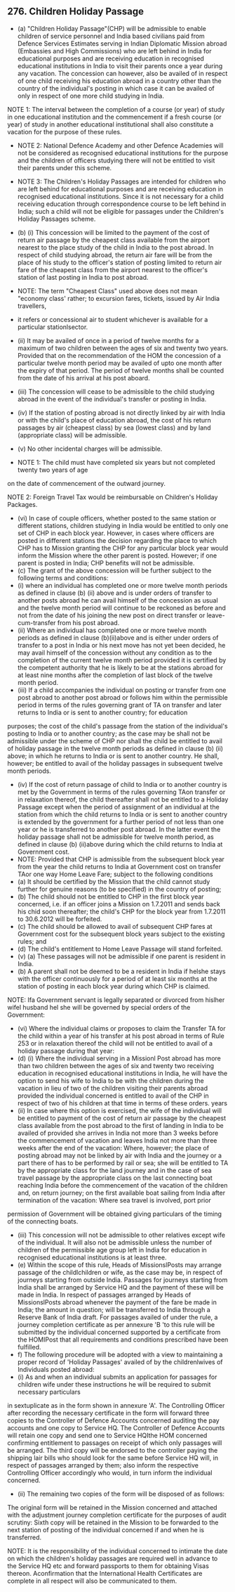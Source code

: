 ## 276. Children Holiday Passage

- (a) "Children Holiday Passage"(CHP) will be admissible to enable children of service personnel and India based civilians paid from Defence Services Estimates serving in Indian Diplomatic Mission abroad (Embassies and High Commissions) who are left behind in India for educational purposes and are receiving education in recognised educational institutions in India to visit their parents once a year during any vacation. The concession can however, also be availed of in respect of one child receiving his education abroad in a country other than the country of the individual's posting in which case it can be availed of only in respect of one more child studying in India.

NOTE 1: The interval between the completion of a course (or year) of study in one educational institution and the commencement if a fresh course (or year) of study in another educational institutional shall also constitute a vacation for the purpose of these rules.

- NOTE 2: National Defence Academy and other Defence Academies will not be considered as recognised educational institutions for the purpose and the children of officers studying there will not be entitled to visit their parents under this scheme.

- NOTE 3: The Children's Holiday Passages are intended for children who are left behind for educational purposes and are receiving education in recognised educational institutions. Since it is not necessary for a child receiving education through correspondence course to be left behind in India; such a child will not be eligible for passages under the Children's Holiday Passages scheme.
- (b) (i) This concession will be limited to the payment of the cost of return air passage by the cheapest class available from the airport nearest to the place study of the child in India to the post abroad. In respect of child studying abroad, the return air fare will be from the place of his study to the officer's station of posting limited to return air fare of the cheapest class from the airport nearest to the officer's station of last posting in India to post abroad.
- NOTE: The term "Cheapest Class" used above does not mean "economy class' rather; to excursion fares, tickets, issued by Air India travellers,
- it refers or concessional air to student whichever is available for a particular stationlsector.
- (ii) It may be availed of once in a period of twelve months for a maximum of two children between the ages of six and twenty two years. Provided that on the recommendation of the HOM the concession of a particular twelve month period may be availed of upto one month after the expiry of that period. The period of twelve months shall be counted from the date of his arrival at his post aboard.
- (iii) The concession will cease to be admissible to the child studying abroad in the event of the individual's transfer or posting in India.
- (iv) If the station of posting abroad is not directly linked by air with India or with the child's place of education abroad, the cost of his return passages by air (cheapest class) by sea (lowest class) and by land (appropriate class) will be admissible.
- (v) No other incidental charges will be admissible.
- NOTE 1: The child must have completed six years but not completed twenty two years of age

on the date of commencement of the outward journey.

NOTE 2: Foreign Travel Tax would be reimbursable on Children's Holiday Packages.

- (vi) In case of couple officers, whether posted to the same station or different stations, children studying in India would be entitled to only one set of CHP in each block year. However, in cases where officers are posted in different stations the decision regarding the place to which CHP has to Mission granting the CHP for any particular block year would inform the Mission where the other parent is posted. However; if one parent is posted in India; CHP benefits will not be admissible.
- (c) The grant of the above concession will be further subject to the following terms and conditions:
- (i) where an individual has completed one or more twelve month periods as defined in clause (b) (ii) above and is under orders of transfer to another posts abroad he can avail himself of the concession as usual and the twelve month period will continue to be reckoned as before and not from the date of his joining the new post on direct transfer or leave-cum-transfer from his post abroad.
- (ii)   Where an individual has completed one or more twelve month periods as defined in clause (b)(ii)above and is either under orders of transfer to a post in India or his next move has not yet been decided, he may avail himself of the concession without any condition as to the completion of the current twelve month period provided it is certified by the competent   authority that he is likely to be at the stations abroad for at least nine months after the completion of last block of the twelve month period.
- (iii) If a child accompanies the individual on posting or transfer from one post abroad to another post abroad or follows him within the permissible period in terms of the rules governing grant of TA on transfer and later returns to India or is sent to another country; for education

purposes; the cost of the child's passage from the station of the individual's posting to India or to another country; as the case may be shall not be admissible under the scheme of CHP nor shall the child be entitled to avail of holiday passage in the twelve month periods as defined in clause (b) (ii) above; in which he returns to India or is sent to another country. He shall, however; be entitled to avail of the holiday passages in subsequent twelve month periods.

- (iv) If the cost of return passage of child to India or to another country is met by the Government in terms of the rules governing TAon transfer or in relaxation thereof, the child thereafter shall not be entitled to a Holiday Passage except when the period of assignment of an individual at the station from which the child returns to India or is sent to another country is extended by the government for a further   period of not less than one year or he is transferred to another post abroad. In the latter event the holiday passage shall not be admissible for twelve month period, as defined in clause (b) (ii)above during which the child returns to India at Government cost.
- NOTE: Provided that CHP is admissible from the subsequent block year from the year the child returns to India at Government cost on transfer TAor one way Home Leave Fare; subject to the following conditions
- (a) It should be certified by the Mission that the child cannot study further for genuine reasons (to be specified) in the country of posting;
- (b) The child should not be entitled to CHP in the first block year concerned, i.e. if an officer joins a Mission on 1.7.2011 and sends back his chid soon thereafter; the child's CHP for the block year from 1.7.2011 to 30.6.2012 will be forfeited.
- (c) The child should be allowed to avail of subsequent CHP fares at Government cost for the subsequent block years subject to the existing rules; and
- (d) The child's entitlement to Home Leave Passage will stand forfeited.
- (v) (a) These passages will not be admissible if one parent is resident in India.
- (b) A parent shall not be deemed to be a resident in India if helshe stays with the officer continuously for a period of at least six months at the station of posting in each block year during which CHP is claimed.

NOTE: Ifa Government servant is legally separated or divorced from hislher wifel husband hel she will be governed by special orders of the Government:

- (vi) Where the individual claims or proposes to claim the Transfer TA for the child within a year of his transfer at his post abroad in terms of Rule 253 or in relaxation thereof the child will not be entitled to avail of a holiday passage during that year:
- (d) (i) Where the individual serving in a Missionl Post abroad has more than two children between the ages of six and twenty two receiving education in recognised educational institutions in India, he will have the option to send his wife to India to be with the children during the vacation in lieu of two of the children visiting their parents abroad provided the individual concerned is entitled to avail of the CHP in respect of two of his children at that time in terms of these orders. years
- (ii) In case where this option is exercised, the wife of the individual will be entitled to payment of the cost of return air passage by the cheapest class available from the post abroad to the first of landing in India to be availed of provided she arrives in India not more than 3 weeks before the commencement of vacation and leaves India not more than three weeks after the end of the vacation: Where, however; the place of posting abroad may not be linked by air with India and the journey or a part there of has to be performed by rail or sea; she will be entitled to TA by the appropriate class for the land journey and in the case of sea travel passage by the appropriate class on the last connecting boat reaching India before the commencement of the vacation of the children and, on return journey; on the first available boat sailing from India after termination of the vacation: Where sea travel is involved, port prior

permission of Government will be obtained giving particulars of the timing of the connecting boats.

- (iii) This concession will not be admissible to other relatives except wife of the individual. It will also not be admissible unless the number of children of the permissible age group left in India for education in recognised educational institutions is at least three.
- (e) Within the scope of this rule, Heads of MissionslPosts may arrange passage of the childlchildren or wife, as the case may be, in respect of journeys starting from outside India. Passages for journeys starting from India shall be arranged by Service HQ and the payment of these will be made in India. In respect of passages arranged by Heads of MissionslPosts abroad whenever the payment of the fare be made in India; the amount in question; will be transferred to India through a Reserve Bank of India draft. For passages availed of under the rule, a journey completion certificate as per annexure 'B 'to this rule will be submitted by the individual concerned supported by a certificate from the HOMIPost that all requirements and conditions prescribed have been fulfilled.
- f) The following procedure will be adopted with a view to maintaining a proper record of 'Holiday Passages' availed of by the childrenlwives of Individuals posted abroad:
- (i) As and when an individual submits an application for passages for children wife under these instructions he will be required to submit necessary particulars

in sextuplicate as in the form shown in annexure 'A'. The Controlling Officer after recording the necessary certificate in the form will forward three copies to the Controller of Defence Accounts concerned auditing the pay accounts and one copy to Service HQ. The Controller of Defence Accounts will retain one copy and send one to Service HQIthe HOM concerned confirming entitlement to passages on receipt of which only passages will be arranged. The third copy will be endorsed to the controller paying the shipping lair bills who should look for the same before Service HQ will, in respect of passages arranged by them; also inform the respective Controlling Officer accordingly who would, in turn inform the individual concerned.

- (ii) The remaining two copies of the form will be disposed of as follows:

The original form will be retained in the Mission concerned and attached with the adjustment journey completion certificate for the purposes of audit scrutiny:  Sixth copy will be retained in the Mission to be forwarded to the next station of posting of the individual concerned if and when he is transferred.

NOTE: It is the responsibility of the individual concerned to intimate the date on which the children's holiday passages are required well in advance to the Service HQ etc and forward passports to them for obtaining Visas thereon. Aconfirmation that the International Health Certificates are complete in all respect will also be communicated to them.
